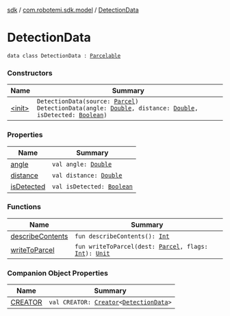 [sdk](../../index.md) / [com.robotemi.sdk.model](../index.md) / [DetectionData](./index.md)

# DetectionData

`data class DetectionData : `[`Parcelable`](https://developer.android.com/reference/android/os/Parcelable.html)

### Constructors

| Name | Summary |
|---|---|
| [&lt;init&gt;](-init-.md) | `DetectionData(source: `[`Parcel`](https://developer.android.com/reference/android/os/Parcel.html)`)`<br>`DetectionData(angle: `[`Double`](https://kotlinlang.org/api/latest/jvm/stdlib/kotlin/-double/index.html)`, distance: `[`Double`](https://kotlinlang.org/api/latest/jvm/stdlib/kotlin/-double/index.html)`, isDetected: `[`Boolean`](https://kotlinlang.org/api/latest/jvm/stdlib/kotlin/-boolean/index.html)`)` |

### Properties

| Name | Summary |
|---|---|
| [angle](angle.md) | `val angle: `[`Double`](https://kotlinlang.org/api/latest/jvm/stdlib/kotlin/-double/index.html) |
| [distance](distance.md) | `val distance: `[`Double`](https://kotlinlang.org/api/latest/jvm/stdlib/kotlin/-double/index.html) |
| [isDetected](is-detected.md) | `val isDetected: `[`Boolean`](https://kotlinlang.org/api/latest/jvm/stdlib/kotlin/-boolean/index.html) |

### Functions

| Name | Summary |
|---|---|
| [describeContents](describe-contents.md) | `fun describeContents(): `[`Int`](https://kotlinlang.org/api/latest/jvm/stdlib/kotlin/-int/index.html) |
| [writeToParcel](write-to-parcel.md) | `fun writeToParcel(dest: `[`Parcel`](https://developer.android.com/reference/android/os/Parcel.html)`, flags: `[`Int`](https://kotlinlang.org/api/latest/jvm/stdlib/kotlin/-int/index.html)`): `[`Unit`](https://kotlinlang.org/api/latest/jvm/stdlib/kotlin/-unit/index.html) |

### Companion Object Properties

| Name | Summary |
|---|---|
| [CREATOR](-c-r-e-a-t-o-r.md) | `val CREATOR: `[`Creator`](https://developer.android.com/reference/android/os/Parcelable/Creator.html)`<`[`DetectionData`](./index.md)`>` |
